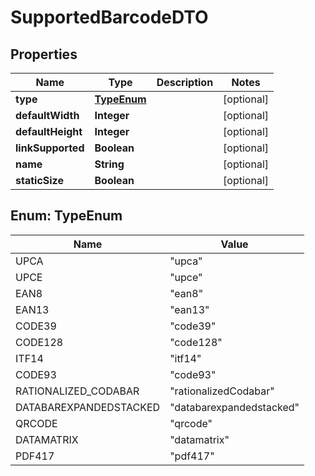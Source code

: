 

# SupportedBarcodeDTO


## Properties

| Name | Type | Description | Notes |
|------------ | ------------- | ------------- | -------------|
|**type** | [**TypeEnum**](#TypeEnum) |  |  [optional] |
|**defaultWidth** | **Integer** |  |  [optional] |
|**defaultHeight** | **Integer** |  |  [optional] |
|**linkSupported** | **Boolean** |  |  [optional] |
|**name** | **String** |  |  [optional] |
|**staticSize** | **Boolean** |  |  [optional] |



## Enum: TypeEnum

| Name | Value |
|---- | -----|
| UPCA | &quot;upca&quot; |
| UPCE | &quot;upce&quot; |
| EAN8 | &quot;ean8&quot; |
| EAN13 | &quot;ean13&quot; |
| CODE39 | &quot;code39&quot; |
| CODE128 | &quot;code128&quot; |
| ITF14 | &quot;itf14&quot; |
| CODE93 | &quot;code93&quot; |
| RATIONALIZED_CODABAR | &quot;rationalizedCodabar&quot; |
| DATABAREXPANDEDSTACKED | &quot;databarexpandedstacked&quot; |
| QRCODE | &quot;qrcode&quot; |
| DATAMATRIX | &quot;datamatrix&quot; |
| PDF417 | &quot;pdf417&quot; |



